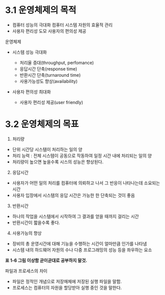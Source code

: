 # 3.1 운영체제의 목적
* 컴퓨터 성능의 극대화
	컴퓨터 시스템 자원의 효율적 관리
* 사용자 편리성 도모
	사용자의 편의성 제공

운영체제
- 시스템 성능 극대화
	* 처리율 증대(throughput, perfomance)
	* 응답시간 단축(response time)
	* 반환시간 단축(turnaround time)
	* 사용가능성도 향상(availability)

- 사용자 편의성 최대화
	* 사용자 편리성 제공(user friendly)

# 3.2 운영체제의 목표
1) 처리량
* 단위 시간당 시스템이 처리하는 일의 양
* 처리 능력 : 전체 시스템이 공동으로 작동하여 일정 시간 내에 처리되는 일의 양
* 처리량이 높으면 높을수록 시스의 성능은 향상된다.

2) 응답시간
* 사용자가 어떤 일의 처리를 컴퓨터에 의뢰하고 나서 그 반응이 나타나는데 소요되는 시간
* 사용자 입장에서 시스템의 응답 시간은 가능한 한 단축되는 것이 좋음

3) 반환시간
* 하나의 작업을 시스템에서 시작하여 그 결과를 얻을 때까지 걸리는 시간
* 반환시간이 짧을수록 좋다.

4) 사용가능의 향상
* 장비의 총 운영시간에 대해 기능을 수행하는 시간이 얼마만큼 인가를 나타냄
* 시스템 내의 하드웨어 자원의 수나 다중 프로그래밍의 성능 등을 좌우하는 요소

**표 1-6 그림 이상함 곧이곧대로 공부하지 말것.**

파일과 프로세스의 차이
- 파일은 정적인 개념으로 저장매체에 저장된 실행 파일을 말함.
- 프로세스는 컴퓨터의 자원을 할당받아 실행 중인 것을 말한다.


